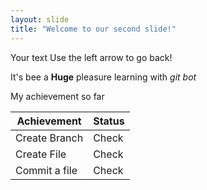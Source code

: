 ```yaml
---
layout: slide
title: "Welcome to our second slide!"
---
```

Your text
Use the left arrow to go back!

It's bee a **Huge** pleasure learning with *git bot*

My achievement so far

Achievement | Status
---------------|-----------
Create Branch | Check
Create File | Check
Commit a file | Check

